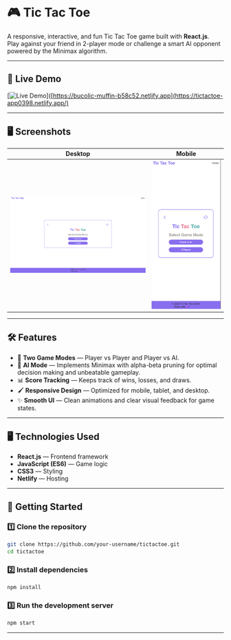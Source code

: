 # 🎮 Tic Tac Toe

A responsive, interactive, and fun Tic Tac Toe game built with **React.js**.  
Play against your friend in 2-player mode or challenge a smart AI opponent powered by the Minimax algorithm.

---

## 🚀 Live Demo
[![Live Demo](https://img.shields.io/badge/Live%20Demo-Visit%20Now-brightgreen?style=for-the-badge)]([https://bucolic-muffin-b58c52.netlify.app](https://tictactoe-app0398.netlify.app/)

---

## 🖥️ Screenshots

| Desktop | Mobile |
|--------|--------|
| ![Desktop View](./public/Desktop.png) | ![Mobile View](./public/Mobile.png) |

---

## 🛠 Features
- 🎯 **Two Game Modes** — Player vs Player and Player vs AI.
- 🤖 **AI Mode** — Implements Minimax with alpha-beta pruning for optimal decision making and unbeatable gameplay.
- 📊 **Score Tracking** — Keeps track of wins, losses, and draws.
- 🖌 **Responsive Design** — Optimized for mobile, tablet, and desktop.
- ✨ **Smooth UI** — Clean animations and clear visual feedback for game states.

---

## 🖥 Technologies Used
- **React.js** — Frontend framework
- **JavaScript (ES6)** — Game logic
- **CSS3** — Styling
- **Netlify** — Hosting

---

## 🚦 Getting Started

### 1️⃣ Clone the repository
```bash
git clone https://github.com/your-username/tictactoe.git
cd tictactoe
```

### 2️⃣ Install dependencies
```bash
npm install
```

### 3️⃣ Run the development server
```bash
npm start
```

---



